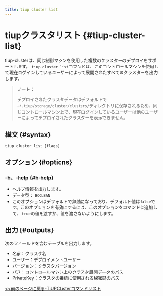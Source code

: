 ```yaml
---
title: tiup cluster list
---
```


# tiupクラスタリスト {#tiup-cluster-list}

tiup-clusterは、同じ制御マシンを使用した複数のクラスターのデプロイをサポートします。 `tiup cluster list`コマンドは、このコントロールマシンを使用して現在ログインしているユーザーによって展開されたすべてのクラスターを出力します。

> **ノート：**
>
> デプロイされたクラスタデータはデフォルトで`~/.tiup/storage/cluster/clusters/`ディレクトリに保存されるため、同じコントロールマシン上で、現在ログインしているユーザーは他のユーザーによってデプロイされたクラスターを表示できません。

## 構文 {#syntax}

```shell
tiup cluster list [flags]
```

## オプション {#options}

### -h、-help {#h-help}

-   ヘルプ情報を出力します。
-   データ型： `BOOLEAN`
-   このオプションはデフォルトで無効になっており、デフォルト値は`false`です。このオプションを有効にするには、このオプションをコマンドに追加して、 `true`の値を渡すか、値を渡さないようにします。

## 出力 {#outputs}

次のフィールドを含むテーブルを出力します。

-   名前：クラスタ名
-   ユーザー：デプロイメントユーザー
-   バージョン：クラスタバージョン
-   パス：コントロールマシン上のクラスタ展開データのパス
-   PrivateKey：クラスタの接続に使用される秘密鍵のパス

[&lt;&lt;前のページに戻る-TiUPClusterコマンドリスト](/tiup/tiup-component-cluster.md#command-list)
